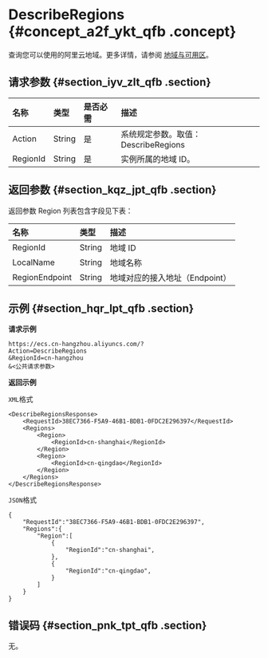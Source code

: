 # DescribeRegions {#concept_a2f_ykt_qfb .concept}

查询您可以使用的阿里云地域。更多详情，请参阅 [地域与可用区](https://www.alibabacloud.com/help/doc-detail/40654.htm)。

## 请求参数 {#section_iyv_zlt_qfb .section}

|名称|类型|是否必需|描述|
|:-|:-|:---|:-|
|Action|String|是|系统规定参数。取值：DescribeRegions|
|RegionId|String|是|实例所属的地域 ID。|

## 返回参数 {#section_kqz_jpt_qfb .section}

返回参数 Region 列表包含字段见下表：

|名称|类型|描述|
|:-|:-|:-|
|RegionId|String|地域 ID|
|LocalName|String|地域名称|
|RegionEndpoint|String|地域对应的接入地址（Endpoint）|

## 示例 {#section_hqr_lpt_qfb .section}

**请求示例**

```
https://ecs.cn-hangzhou.aliyuncs.com/?
Action=DescribeRegions
&RegionId=cn-hangzhou
&<公共请求参数>
```

**返回示例**

`XML`格式

```
<DescribeRegionsResponse>
    <RequestId>38EC7366-F5A9-46B1-BDB1-0FDC2E296397</RequestId>
    <Regions>
        <Region>
            <RegionId>cn-shanghai</RegionId>
        </Region>
        <Region>
            <RegionId>cn-qingdao</RegionId>
        </Region>
    </Regions>
</DescribeRegionsResponse>
```

`JSON`格式

```
{
    "RequestId":"38EC7366-F5A9-46B1-BDB1-0FDC2E296397",
    "Regions":{
        "Region":[
            {
                "RegionId":"cn-shanghai",
            },
            {
                "RegionId":"cn-qingdao",
            }
        ]
    }
}
```

## 错误码 {#section_pnk_tpt_qfb .section}

无。

